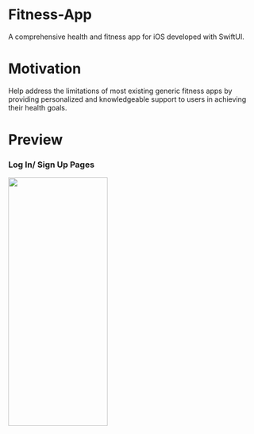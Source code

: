 # Fitness-App
A comprehensive health and fitness app for iOS developed with SwiftUI.

# Motivation
Help address the limitations of most existing generic fitness apps by providing personalized and knowledgeable support to users in achieving their health goals.

# Preview

### Log In/ Sign Up Pages
<img src="https://github.com/michaelmcodes/Fitness-App/assets/93675063/0413e653-79e7-4592-90ec-f7a85890b5ae" width="200" height="500">

